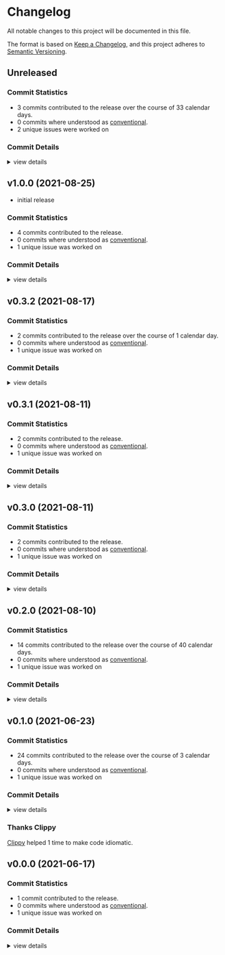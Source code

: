 # Changelog

All notable changes to this project will be documented in this file.

The format is based on [Keep a Changelog](https://keepachangelog.com/en/1.0.0/),
and this project adheres to [Semantic Versioning](https://semver.org/spec/v2.0.0.html).

## Unreleased

### Commit Statistics

<csr-read-only-do-not-edit/>

 - 3 commits contributed to the release over the course of 33 calendar days.
 - 0 commits where understood as [conventional](https://www.conventionalcommits.org).
 - 2 unique issues were worked on

### Commit Details

<csr-read-only-do-not-edit/>

<details><summary>view details</summary>

 * **#198**
    - greatly reduce changelog size now that the traversal fix is applied (3924c03)
    - Fixup remaining changelogs… (0ac488a)
 * **Uncategorized**
    - Merge pull request #172 from mellowagain/main (61aebbf)
</details>

## v1.0.0 (2021-08-25)

- initial release

### Commit Statistics

<csr-read-only-do-not-edit/>

 - 4 commits contributed to the release.
 - 0 commits where understood as [conventional](https://www.conventionalcommits.org).
 - 1 unique issue was worked on

### Commit Details

<csr-read-only-do-not-edit/>

<details><summary>view details</summary>

 * **Uncategorized**
    - Release git-lock v1.0.0 (f38f72c)
    - Release git-tempfile v1.0.0 (1238535)
    - [stability #171] prepare git-lock and git-tempfile release (3a1cf4d)
    - [stability #171] Prime git-tempfile and git-lock for release (01278fe)
</details>

## v0.3.2 (2021-08-17)

### Commit Statistics

<csr-read-only-do-not-edit/>

 - 2 commits contributed to the release over the course of 1 calendar day.
 - 0 commits where understood as [conventional](https://www.conventionalcommits.org).
 - 1 unique issue was worked on

### Commit Details

<csr-read-only-do-not-edit/>

<details><summary>view details</summary>

 * **Uncategorized**
    - Release git-lock v0.3.2 (a5ea2e7)
    - Apply nightly rustfmt rules. (5e0edba)
</details>

## v0.3.1 (2021-08-11)

### Commit Statistics

<csr-read-only-do-not-edit/>

 - 2 commits contributed to the release.
 - 0 commits where understood as [conventional](https://www.conventionalcommits.org).
 - 1 unique issue was worked on

### Commit Details

<csr-read-only-do-not-edit/>

<details><summary>view details</summary>

 * **Uncategorized**
    - (cargo-release) version 0.3.1 (168f5a0)
    - [lock #154] add io impls for `File` (be62a8b)
</details>

## v0.3.0 (2021-08-11)

### Commit Statistics

<csr-read-only-do-not-edit/>

 - 2 commits contributed to the release.
 - 0 commits where understood as [conventional](https://www.conventionalcommits.org).
 - 1 unique issue was worked on

### Commit Details

<csr-read-only-do-not-edit/>

<details><summary>view details</summary>

 * **Uncategorized**
    - (cargo-release) version 0.3.0 (263088b)
    - (cargo-release) version 0.6.0 (d58f37e)
</details>

## v0.2.0 (2021-08-10)

### Commit Statistics

<csr-read-only-do-not-edit/>

 - 14 commits contributed to the release over the course of 40 calendar days.
 - 0 commits where understood as [conventional](https://www.conventionalcommits.org).
 - 1 unique issue was worked on

### Commit Details

<csr-read-only-do-not-edit/>

<details><summary>view details</summary>

 * **Uncategorized**
    - (cargo-release) version 0.2.0 (20d8e27)
    - (cargo-release) version 0.5.0 (0e11e98)
    - Bump fastrand from 1.4.1 to 1.5.0 (b138b43)
    - [ref] fix docs (536555d)
    - [ref] fix build (b4dcdfc)
    - [lock] support recoverable commits (b2217e7)
    - [lock] refactor (48861b2)
    - [lock] FAIL: trying to make peristence recoverable… (1fcdd1e)
    - [ref] try fix windows, once again (95e74dd)
    - [lock] access to the locked resource path (797bafa)
    - [lock] allow accessing the lock file path more easily (b808b00)
    - [lock] Fix handling of .lock extension on files without extension (64ac60d)
    - [lock] close file lock and commit markers (f700821)
    - [lock] Marker commit with runtime check for protection (b747814)
</details>

## v0.1.0 (2021-06-23)

### Commit Statistics

<csr-read-only-do-not-edit/>

 - 24 commits contributed to the release over the course of 3 calendar days.
 - 0 commits where understood as [conventional](https://www.conventionalcommits.org).
 - 1 unique issue was worked on

### Commit Details

<csr-read-only-do-not-edit/>

<details><summary>view details</summary>

 * **Uncategorized**
    - (cargo-release) version 0.1.0 (60d48b0)
    - (cargo-release) version 0.4.0 (4512798)
    - [lock] capture amount of attempts taken when obtaining a lock (7fafa3e)
    - [lock] validate error message when waiting for some tim (34d3c5a)
    - [lock] the first test for lock failure (immediate mode) (2d67a0e)
    - [lock] add [must_use = "reason"] attribute where it matters (813c46b)
    - thanks clippy (29782e8)
    - [lock] lock acquire with backoff, but without test for now (bb2ba81)
    - [lock] prevent flakyness due to rounding or something (6f8fbcc)
    - [lock] refactor (ddc2170)
    - [lock] remaining test for everything proper exponential backoff needs (368d994)
    - [lock] support for randomization (220eb99)
    - [lock] better overshoot test for exponential backoff (62c17d8)
    - [lock] a sketch of exponential backoff, without rnadomization (55670b4)
    - [lock] refactor, remaining docs (956e69f)
    - [lock] tests green (3706b26)
    - [lock] creation of lockfiles, with immediate failure mode (fda7da8)
    - [lock] first tests and a lot of refactoring (3c34194)
    - [lock] even more sketched out API (0dc88c9)
    - [lock] refactor; Marker is definitely not necessary… (6af84c9)
    - [lock] test what happens if multiple tempfiles are created (17942c7)
    - [lock] sketch API (f0e1427)
    - (cargo-release) version 0.3.0 (92f3a83)
    - (cargo-release) version 0.2.0 (7c2eb36)
</details>

### Thanks Clippy

<csr-read-only-do-not-edit/>

[Clippy](https://github.com/rust-lang/rust-clippy) helped 1 time to make code idiomatic. 

## v0.0.0 (2021-06-17)

### Commit Statistics

<csr-read-only-do-not-edit/>

 - 1 commit contributed to the release.
 - 0 commits where understood as [conventional](https://www.conventionalcommits.org).
 - 1 unique issue was worked on

### Commit Details

<csr-read-only-do-not-edit/>

<details><summary>view details</summary>

 * **Uncategorized**
    - [lock] frame for git-lock crate (e6bc87d)
</details>

